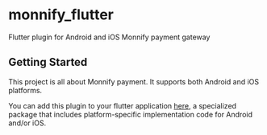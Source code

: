 

# monnify_flutter

Flutter plugin for Android and iOS Monnify payment gateway
[](plugin_phone_image.png)

## Getting Started

This project is all about Monnify payment.
It supports both Android and iOS platforms.

You can add this plugin to your flutter application
[here](https://pub.dev/monnify_flutter),
a specialized package that includes platform-specific implementation code for
Android and/or iOS.



